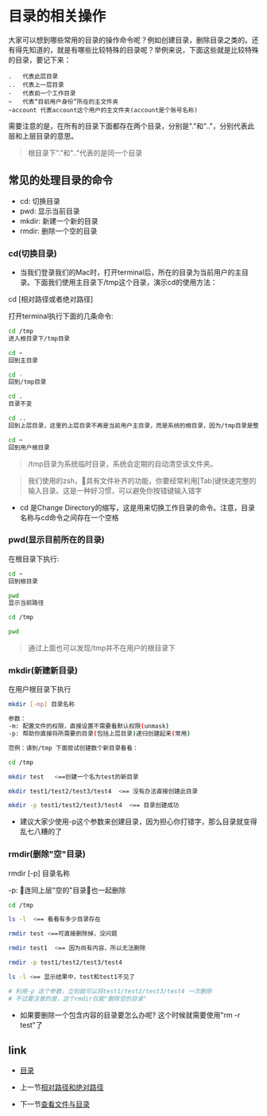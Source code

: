 # 目录的相关操作

大家可以想到哪些常用的目录的操作命令呢？例如创建目录，删除目录之类的。还有得先知道的，就是有哪些比较特殊的目录呢？举例来说，下面这些就是比较特殊的目录，要记下来：

```
.   代表此层目录
..  代表上一层目录
-   代表前一个工作目录
~   代表“目前用户身份”所在的主文件夹
~account 代表account这个用户的主文件夹(account是个账号名称)
```

需要注意的是，在所有的目录下面都存在两个目录，分别是"."和".."，分别代表此层和上层目录的意思。

>根目录下"."和".."代表的是同一个目录

## 常见的处理目录的命令

* cd: 切换目录
* pwd: 显示当前目录
* mkdir: 新建一个新的目录
* rmdir: 删除一个空的目录

### cd(切换目录)

* 当我们登录我们的Mac时，打开terminal后，所在的目录为当前用户的主目录。下面我们使用主目录下/tmp这个目录，演示cd的使用方法：

cd [相对路径或者绝对路径]

打开terminal执行下面的几条命令:

```bash
cd /tmp
进入根目录下/tmp目录

cd ~
回到主目录

cd -
回到/tmp目录

cd .
目录不变

cd ..
回到上层目录，这里的上层目录不再是当前用户主目录，而是系统的根目录，因为/tmp目录是整个系统的临时目录

cd ~
回到用户根目录
```

>/tmp目录为系统临时目录，系统会定期的自动清空该文件夹。

>我们使用的zsh，具有文件补齐的功能，你要经常利用[Tab]键快速完整的输入目录。这是一种好习惯，可以避免你按错键输入错字

* cd 是Change Directory的缩写，这是用来切换工作目录的命令。注意，目录名称与cd命令之间存在一个空格

### pwd(显示目前所在的目录)

在根目录下执行:

```bash
cd ~
回到根目录

pwd
显示当前路径

cd /tmp

pwd
```

>通过上面也可以发现/tmp并不在用户的根目录下

### mkdir(新建新目录)

在用户根目录下执行

```bash
mkdir [-mp] 目录名称

参数：
-m: 配置文件的权限，直接设置不需要看默认权限(unmask)
-p: 帮助你直接将所需要的目录(包括上层目录)递归创建起来(常用)

范例：请到/tmp 下面尝试创建数个新目录看看：

cd /tmp

mkdir test   <==创建一个名为test的新目录

mkdir test1/test2/test3/test4  <== 没有办法直接创建此目录

mkdir -p test1/test2/test3/test4  <== 目录创建成功
```

* 建议大家少使用-p这个参数来创建目录，因为担心你打错字，那么目录就变得乱七八糟的了

### rmdir(删除"空"目录)

rmdir [-p] 目录名称

-p: 连同上层"空的"目录也一起删除

```bash
cd /tmp

ls -l  <== 看看有多少目录存在

rmdir test <==可直接删除掉，没问题

rmdir test1  <== 因为尚有内容，所以无法删除

rmdir -p test1/test2/test3/test4

ls -l <== 显示结果中，test和test1不见了

# 利用-p 这个参数，立刻就可以将test1/test2/test3/test4 一次删除
# 不过要注意的是，这个rmdir仅能"删除空的目录"
```

* 如果要删除一个包含内容的目录要怎么办呢? 这个时候就需要使用"rm -r test"了

## link

* [目录](README.md)

* 上一节[相对路径和绝对路径](04.1.md)

* 下一节[查看文件与目录](04.3.md)
